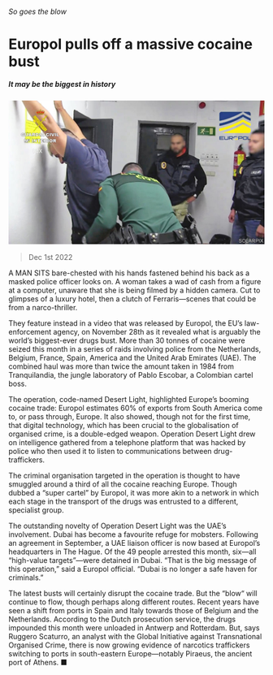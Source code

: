 ###### So goes the blow

# Europol pulls off a massive cocaine bust 

##### It may be the biggest in history 

![image](images/20221203_EUP003.jpg) 

> Dec 1st 2022 

A MAN SITS bare-chested with his hands fastened behind his back as a masked police officer looks on. A woman takes a wad of cash from a figure at a computer, unaware that she is being filmed by a hidden camera. Cut to glimpses of a luxury hotel, then a clutch of Ferraris—scenes that could be from a narco-thriller.

They feature instead in a video that was released by Europol, the EU’s law-enforcement agency, on November 28th as it revealed what is arguably the world’s biggest-ever drugs bust. More than 30 tonnes of cocaine were seized this month in a series of raids involving police from the Netherlands, Belgium, France, Spain, America and the United Arab Emirates (UAE). The combined haul was more than twice the amount taken in 1984 from Tranquilandia, the jungle laboratory of Pablo Escobar, a Colombian cartel boss.

The operation, code-named Desert Light, highlighted Europe’s booming cocaine trade: Europol estimates 60% of exports from South America come to, or pass through, Europe. It also showed, though not for the first time, that digital technology, which has been crucial to the globalisation of organised crime, is a double-edged weapon. Operation Desert Light drew on intelligence gathered from a telephone platform that was hacked by police who then used it to listen to communications between drug-traffickers. 

The criminal organisation targeted in the operation is thought to have smuggled around a third of all the cocaine reaching Europe. Though dubbed a “super cartel” by Europol, it was more akin to a network in which each stage in the transport of the drugs was entrusted to a different, specialist group. 

The outstanding novelty of Operation Desert Light was the UAE’s involvement. Dubai has become a favourite refuge for mobsters. Following an agreement in September, a UAE liaison officer is now based at Europol’s headquarters in The Hague. Of the 49 people arrested this month, six—all “high-value targets”—were detained in Dubai. “That is the big message of this operation,” said a Europol official. “Dubai is no longer a safe haven for criminals.”

The latest busts will certainly disrupt the cocaine trade. But the “blow“ will continue to flow, though perhaps along different routes. Recent years have seen a shift from ports in Spain and Italy towards those of Belgium and the Netherlands. According to the Dutch prosecution service, the drugs impounded this month were unloaded in Antwerp and Rotterdam. But, says Ruggero Scaturro, an analyst with the Global Initiative against Transnational Organised Crime, there is now growing evidence of narcotics traffickers switching to ports in south-eastern Europe—notably Piraeus, the ancient port of Athens. ■

